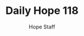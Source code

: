 ---
image: /assets/img/daily-hope-default-artwork.png
title: Daily Hope 118
number: 118
categories:
  - Daily Hope
author: Hope Staff
notes: Daily Hope 118
embed: >-
  <iframe src="https://open.spotify.com/embed/episode/6vdCizqfLNvzO2vzbtX7rC?utm_source=generator" width="400px" height="102px" frameborder=“0" scrolling=“no”></iframe>
---